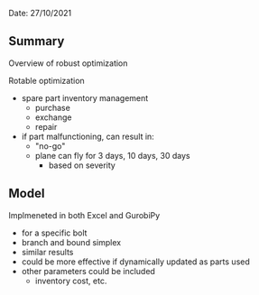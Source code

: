 Date: 27/10/2021

## Summary
Overview of robust optimization

Rotable optimization
- spare part inventory management
	- purchase
	- exchange
	- repair
- if part malfunctioning, can result in:
	- "no-go"
	- plane can fly for 3 days, 10 days, 30 days
		- based on severity

## Model
Implmeneted in both Excel and GurobiPy
- for a specific bolt
- branch and bound simplex
- similar results
- could be more effective if dynamically updated as parts used
- other parameters could be included
	- inventory cost, etc.
